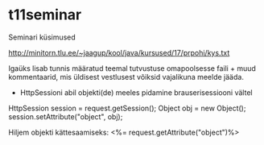 # t11seminar

Seminari küsimused

http://minitorn.tlu.ee/~jaagup/kool/java/kursused/17/prpohi/kys.txt

Igaüks lisab tunnis määratud teemal tutvustuse omapoolsesse faili + muud kommentaarid, mis üldisest vestlusest võiksid vajalikuna meelde jääda.

* HttpSessioni abil objekti(de) meeles pidamine brauserisessiooni vältel

HttpSession session = request.getSession();
Object obj = new Object();
session.setAttribute("object", obj);

Hiljem objekti kättesaamiseks:
<%= request.getAttribute("object")%>
